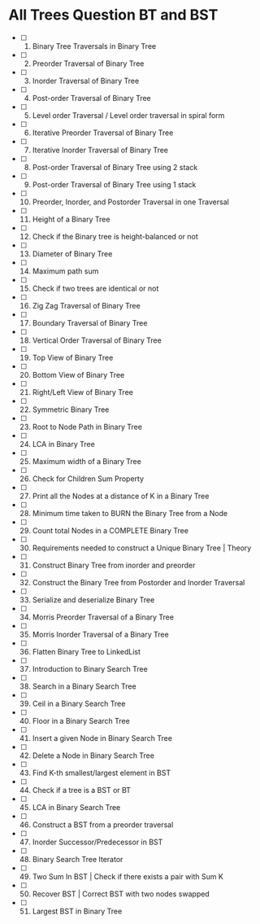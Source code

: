 # All Trees Question BT and BST 

- [ ]  1.  Binary Tree Traversals in Binary Tree <br>
- [ ]  2.  Preorder Traversal of Binary Tree<br>
- [ ]  3.  Inorder Traversal of Binary Tree<br>
- [ ]  4.  Post-order Traversal of Binary Tree<br>
- [ ]  5.  Level order Traversal / Level order traversal in spiral form<br>
- [ ]  6.  Iterative Preorder Traversal of Binary Tree<br>
- [ ]  7.  Iterative Inorder Traversal of Binary Tree<br>
- [ ]  8.  Post-order Traversal of Binary Tree using 2 stack<br>
- [ ]  9.  Post-order Traversal of Binary Tree using 1 stack<br>
- [ ]  10. Preorder, Inorder, and Postorder Traversal in one Traversal<br>
- [ ]  11. Height of a Binary Tree<br>
- [ ]  12. Check if the Binary tree is height-balanced or not<br>
- [ ]  13. Diameter of Binary Tree<br>
- [ ]  14. Maximum path sum<br>
- [ ]  15. Check if two trees are identical or not<br>
- [ ]  16. Zig Zag Traversal of Binary Tree<br>
- [ ]  17. Boundary Traversal of Binary Tree<br>
- [ ]  18. Vertical Order Traversal of Binary Tree<br>
- [ ]  19. Top View of Binary Tree<br>
- [ ]  20. Bottom View of Binary Tree<br>
- [ ]  21. Right/Left View of Binary Tree<br>
- [ ]  22. Symmetric Binary Tree<br>
- [ ]  23. Root to Node Path in Binary Tree<br>
- [ ]  24. LCA in Binary Tree<br>
- [ ]  25. Maximum width of a Binary Tree<br>
- [ ]  26. Check for Children Sum Property<br>
- [ ]  27. Print all the Nodes at a distance of K in a Binary Tree<br>
- [ ]  28. Minimum time taken to BURN the Binary Tree from a Node<br>
- [ ]  29. Count total Nodes in a COMPLETE Binary Tree<br>
- [ ]  30. Requirements needed to construct a Unique Binary Tree | Theory<br>
- [ ]  31. Construct Binary Tree from inorder and preorder<br>
- [ ]  32. Construct the Binary Tree from Postorder and Inorder Traversal<br>
- [ ]  33. Serialize and deserialize Binary Tree<br>
- [ ]  34. Morris Preorder Traversal of a Binary Tree<br>
- [ ]  35. Morris Inorder Traversal of a Binary Tree<br>
- [ ]  36. Flatten Binary Tree to LinkedList<br>
- [ ]  37. Introduction to Binary Search Tree<br>
- [ ]  38. Search in a Binary Search Tree<br>
- [ ]  39. Ceil in a Binary Search Tree<br>
- [ ]  40. Floor in a Binary Search Tree<br>
- [ ]  41. Insert a given Node in Binary Search Tree<br>
- [ ]  42. Delete a Node in Binary Search Tree<br>
- [ ]  43. Find K-th smallest/largest element in BST<br>
- [ ]  44. Check if a tree is a BST or BT<br>
- [ ]  45. LCA in Binary Search Tree<br>
- [ ]  46. Construct a BST from a preorder traversal<br>
- [ ]  47. Inorder Successor/Predecessor in BST<br>
- [ ]  48. Binary Search Tree Iterator<br>
- [ ]  49. Two Sum In BST | Check if there exists a pair with Sum K<br>
- [ ]  50. Recover BST | Correct BST with two nodes swapped<br>
- [ ]  51. Largest BST in Binary Tree<br>
<!---
Striver sheet link - https://takeuforward.org/data-structure/strivers-tree-series-tree-data-structure/
-->
